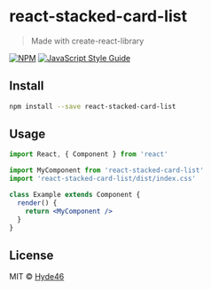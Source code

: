 # react-stacked-card-list

> Made with create-react-library

[![NPM](https://img.shields.io/npm/v/react-stacked-card-list.svg)](https://www.npmjs.com/package/react-stacked-card-list) [![JavaScript Style Guide](https://img.shields.io/badge/code_style-standard-brightgreen.svg)](https://standardjs.com)

## Install

```bash
npm install --save react-stacked-card-list
```

## Usage

```jsx
import React, { Component } from 'react'

import MyComponent from 'react-stacked-card-list'
import 'react-stacked-card-list/dist/index.css'

class Example extends Component {
  render() {
    return <MyComponent />
  }
}
```

## License

MIT © [Hyde46](https://github.com/Hyde46)
